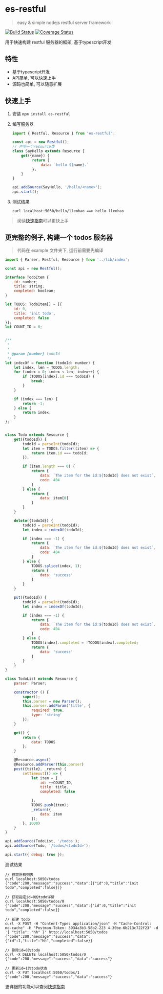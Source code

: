 # es-restful
> easy & simple nodejs restful server framework

[![Build Status](https://travis-ci.org/lleohao/restful.svg?branch=master)](https://travis-ci.org/lleohao/restful)  [![Coverage Status](https://coveralls.io/repos/github/lleohao/restful/badge.svg?branch=master)](https://coveralls.io/github/lleohao/restful?branch=master)

用于快速构建 restful 服务器的框架, 基于typescript开发



## 特性

* 基于typescript开发
* API简单, 可以快速上手
* 源码也简单, 可以随意扩展





## 快速上手

1. 安装 `npm install es-restful`

2. 编写服务器

   ```javascript
   import { Restful, Resource } from 'es-restful';

   const api = new Restful();
   // 声明一个resource类
   class SayHello extends Resource {
       get({name}) {
         	return {
           	    data: `hello ${name}.`
            };
       }
   }

   api.addSource(SayHello, '/hello/<name>');
   api.start();
   ```

3. 测试结果

   ```curl
   curl localhost:5050/hello/lleohao ==> hello lleohao
   ```


> 阅读[快速指南](//lleohao.github.io/restful/#/guide)可以更快上手



## 更完整的例子, 构建一个 todos 服务器

> 代码在 example 文件夹下, 运行前需要先编译

```javascript
import { Parser, Restful, Resource } from '../lib/index';

const api = new Restful();

interface TodoItem {
    id: number;
    title: string;
    completed: boolean;
}

let TODOS: TodoItem[] = [{
    id: 0,
    title: 'init todo',
    completed: false
}];
let COUNT_ID = 0;


/**
 * 
 * 
 * @param {number} todoId
 */
let indexOf = function (todoId: number) {
    let index, len = TODOS.length;
    for (index = 0; index < len; index++) {
        if (TODOS[index].id === todoId) {
            break;
        }
    }

    if (index === len) {
        return -1;
    } else {
        return index;
    }
};


class Todo extends Resource {
    get({todoId}) {
        todoId = parseInt(todoId);
        let item = TODOS.filter((item) => {
            return item.id === todoId;
        });

        if (item.length === 0) {
            return {
                data: `The item for the id:${todoId} does not exist`,
                code: 404
            }
        } else {
            return {
                data: item[0]
            }
        }
    }

    delete({todoId}) {
        todoId = parseInt(todoId);
        let index = indexOf(todoId);

        if (index === -1) {
            return {
                data: `The item for the id:${todoId} does not exist`,
                code: 404
            }
        } else {
            TODOS.splice(index, 1);
            return {
                data: 'success'
            }
        }
    }

    put({todoId}) {
        todoId = parseInt(todoId);
        let index = indexOf(todoId);

        if (index === -1) {
            return {
                data: `The item for the id:${todoId} does not exist`,
                code: 404
            }
        } else {
            TODOS[index].completed = !TODOS[index].completed;
            return {
                data: 'success'
            }
        }
    }
}

class TodoList extends Resource {
    parser: Parser;

    constructor () {
        super();
        this.parser = new Parser();
        this.parser.addParam('title', {
            required: true,
            type: 'string'
        });
    }

    get() {
        return {
            data: TODOS
        };
    }

    @Resource.async()
    @Resource.addParser(this.parser)
    post({title}, _return) {
        setTimeout(() => {
            let item = {
                id: ++COUNT_ID,
                title: title,
                completed: false

            };
            TODOS.push(item);
            _return({
                data: item
            });
        }, 1000)
    }
}

api.addSource(TodoList, '/todos');
api.addSource(Todo, '/todos/<todoId>');

api.start({ debug: true });
```

测试结果

```curl
// 获取所有列表
curl localhost:5050/todos 
{"code":200,"message":"success","data":[{"id":0,"title":"init todo","completed":false}]}

// 获取指定id=0的todo详情
curl localhost:5050/todos/0
{"code":200,"message":"success","data":{"id":0,"title":"init todo","completed":false}}

// 新建 todo
curl -X POST -H "Content-Type: application/json" -H "Cache-Control: no-cache" -H "Postman-Token: 3934a3b3-58b2-223 4-30be-6b213c722f23" -d '{ "title": "hh" }' http://localhost:5050/todos
{"code":200,"message":"success","data":{"id":1,"title":"hh","completed":false}}

// 删除id=0的todo
curl -X DELETE localhost:5050/todos/0
{"code":200,"message":"success","data":"success"}

// 更新id=1的todo状态
curl -X PUT localhost:5050/todos/1
{"code":200,"message":"success","data":"success"}
```

更详细的功能可以查阅[快速指南](//lleohao.github.io/restful/#/guide)